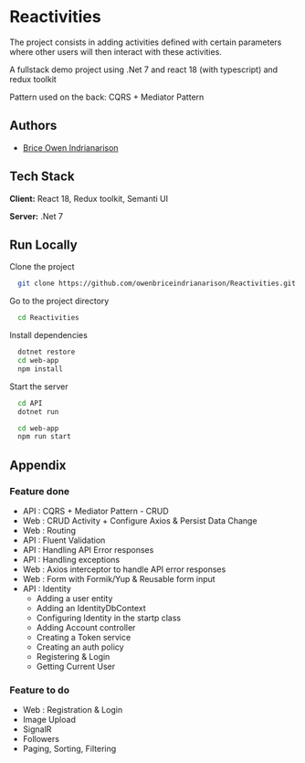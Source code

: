 # Reactivities

The project consists in adding activities defined with certain parameters where other users will then interact with these activities.

A fullstack demo project using .Net 7 and react 18 (with typescript) and redux toolkit

Pattern used on the back: CQRS + Mediator Pattern

## Authors

- [Brice Owen Indrianarison](https://github.com/owenbriceindrianarison)

## Tech Stack

**Client:** React 18, Redux toolkit, Semanti UI

**Server:** .Net 7

## Run Locally

Clone the project

```bash
  git clone https://github.com/owenbriceindrianarison/Reactivities.git
```

Go to the project directory

```bash
  cd Reactivities
```

Install dependencies

```bash
  dotnet restore
  cd web-app
  npm install
```

Start the server

```bash
  cd API
  dotnet run

  cd web-app
  npm run start
```

## Appendix

### Feature done

- API : CQRS + Mediator Pattern - CRUD
- Web : CRUD Activity + Configure Axios & Persist Data Change
- Web : Routing
- API : Fluent Validation
- API : Handling API Error responses
- API : Handling exceptions
- Web : Axios interceptor to handle API error responses
- Web : Form with Formik/Yup & Reusable form input
- API : Identity
  - Adding a user entity
  - Adding an IdentityDbContext
  - Configuring Identity in the startp class
  - Adding Account controller
  - Creating a Token service
  - Creating an auth policy
  - Registering & Login
  - Getting Current User

### Feature to do

- Web : Registration & Login
- Image Upload
- SignalR
- Followers
- Paging, Sorting, Filtering
